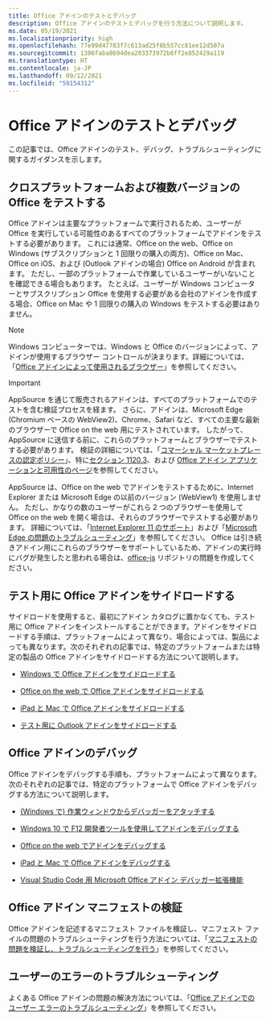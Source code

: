 ```yaml
---
title: Office アドインのテストとデバッグ
description: Office アドインのテストとデバッグを行う方法について説明します。
ms.date: 05/19/2021
ms.localizationpriority: high
ms.openlocfilehash: 77e99d47783f7c613ad25f8b557cc81ee12d507a
ms.sourcegitcommit: 1306faba8694dea203373972b6ff2e852429a119
ms.translationtype: HT
ms.contentlocale: ja-JP
ms.lasthandoff: 09/12/2021
ms.locfileid: "59154312"
---
```

# <a name="test-and-debug-office-add-ins"></a>Office アドインのテストとデバッグ

この記事では、Office アドインのテスト、デバッグ、トラブルシューティングに関するガイダンスを示します。

## <a name="test-cross-platform-and-for-multiple-versions-of-office"></a>クロスプラットフォームおよび複数バージョンの Office をテストする

Office アドインは主要なプラットフォームで実行されるため、ユーザーが Office を実行している可能性のあるすべてのプラットフォームでアドインをテストする必要があります。 これには通常、Office on the web、Office on Windows (サブスクリプションと 1 回限りの購入の両方)、Office on Mac、Office on iOS、および (Outlook アドインの場合) Office on Android が含まれます。 ただし、一部のプラットフォームで作業しているユーザーがいないことを確認できる場合もあります。 たとえば、ユーザーが Windows コンピューターとサブスクリプション Office を使用する必要がある会社のアドインを作成する場合、Office on Mac や 1 回限りの購入の Windows をテストする必要はありません。

> [!NOTE]
> Windows コンピューターでは、Windows と Office のバージョンによって、アドインが使用するブラウザー コントロールが決まります。詳細については、「[Office アドインによって使用されるブラウザー](../concepts/browsers-used-by-office-web-add-ins.md)」を参照してください。

> [!IMPORTANT]
> AppSource を通じて販売されるアドインは、すべてのプラットフォームでのテストを含む検証プロセスを経ます。 さらに、アドインは、Microsoft Edge (Chromium ベースの WebView2)、Chrome、Safari など、すべての主要な最新のブラウザーで Office on the web 用にテストされています。 したがって、AppSource に送信する前に、これらのプラットフォームとブラウザーでテストする必要があります。 検証の詳細については、「[コマーシャル マーケットプレースの認定ポリシー](/legal/marketplace/certification-policies)」、特に[セクション 1120.3](/legal/marketplace/certification-policies#11203-functionality)、および [Office アドイン アプリケーションと可用性のページ](../overview/office-add-in-availability.md)を参照してください。
>
> AppSource は、Office on the web でアドインをテストするために、Internet Explorer または Microsoft Edge の以前のバージョン (WebView1) を使用しません。 ただし、かなりの数のユーザーがこれら 2 つのブラウザーを使用して Office on the web を開く場合は、それらのブラウザーでテストする必要があります。 詳細については、「[Internet Explorer 11 のサポート](../develop/support-ie-11.md)」および「[Microsoft Edge の問題のトラブルシューティング](../concepts/browsers-used-by-office-web-add-ins.md#troubleshooting-microsoft-edge-issues)」を参照してください。 Office は引き続きアドイン用にこれらのブラウザーをサポートしているため、アドインの実行時にバグが発生したと思われる場合は、[office-js](https://github.com/OfficeDev/office-js/issues/new/choose) リポジトリの問題を作成してください。

## <a name="sideload-an-office-add-in-for-testing"></a>テスト用に Office アドインをサイドロードする

サイドロードを使用すると、最初にアドイン カタログに置かなくても、テスト用に Office アドインをインストールすることができます。アドインをサイドロードする手順は、プラットフォームによって異なり、場合によっては、製品によっても異なります。次のそれぞれの記事では、特定のプラットフォームまたは特定の製品の Office アドインをサイドロードする方法について説明します。

- [Windows で Office アドインをサイドロードする](create-a-network-shared-folder-catalog-for-task-pane-and-content-add-ins.md)

- [Office on the web で Office アドインをサイドロードする](sideload-office-add-ins-for-testing.md)

- [iPad と Mac で Office アドインをサイドロードする](sideload-an-office-add-in-on-ipad-and-mac.md)

- [テスト用に Outlook アドインをサイドロードする](../outlook/sideload-outlook-add-ins-for-testing.md)

## <a name="debug-an-office-add-in"></a>Office アドインのデバッグ

Office アドインをデバッグする手順も、プラットフォームによって異なります。次のそれぞれの記事では、特定のプラットフォームで Office アドインをデバッグする方法について説明します。

- [(Windows で) 作業ウィンドウからデバッガーをアタッチする](attach-debugger-from-task-pane.md)

- [Windows 10 で F12 開発者ツールを使用してアドインをデバッグする](debug-add-ins-using-f12-developer-tools-on-windows-10.md)

- [Office on the web でアドインをデバッグする](debug-add-ins-in-office-online.md)

- [iPad と Mac で Office アドインをデバッグする](debug-office-add-ins-on-ipad-and-mac.md)

- [Visual Studio Code 用 Microsoft Office アドイン デバッガー拡張機能](debug-with-vs-extension.md)

## <a name="validate-an-office-add-in-manifest"></a>Office アドイン マニフェストの検証

Office アドインを記述するマニフェスト ファイルを検証し、マニフェスト ファイルの問題のトラブルシューティングを行う方法については、「[マニフェストの問題を検証し、トラブルシューティングを行う](troubleshoot-manifest.md)」を参照してください。

## <a name="troubleshoot-user-errors"></a>ユーザーのエラーのトラブルシューティング

よくある Office アドインの問題の解決方法については、「[Office アドインでのユーザー エラーのトラブルシューティング](testing-and-troubleshooting.md)」を参照してください。
